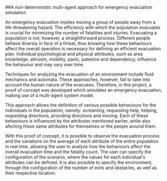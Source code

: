 ##A non-deterministic multi-agent approach for emergency evacuation simulation

An emergency evacuation implies moving a group of people away from a life-threatening hazard. The efficiency with which the population evacuates is crucial for minimizing the number of fatalities and injuries. Evacuating a population is not, however, a straightforward process. Different people behave diversly in face of a threat, thus knowing how these behaviours affect the overall operation is necessary for defining an efficient evacuation plan. Individual psychological and physical attributes, such as area knowledge, altruism, mobility, panic, patience and dependency, influence the behaviour and may vary over time.

Techniques for analyzing the evacuation of an environment include fluid mechanics and automata. These approaches, however, fail to take into account the human nature of the evacuees. Therefore, in this project, a proof of concept was developed which simulates an emergency evacuation, making use of a multi-agent system model.

This approach allows the definition of various possible behaviours for the individuals in the population, namely: screaming, requesting help, helping, requesting directions, providing directions and moving. Each of these behaviours is influenced by the attributes mentioned earlier, while also afecting these same attributes for themselves or the people around them.

With this proof of concept, it is possible to observe the evacuation process and the variations on the average of each attribute of the entire population in real time, allowing the user to analyze how the behaviours affect the overall evacuation time and the fatality count. The user can specify the configuration of the scenario, where the values for each individual's attributes can be defined. It is also possible to specify the environment, through the configuration of the number of exits and obstacles, as well as their respective location.
